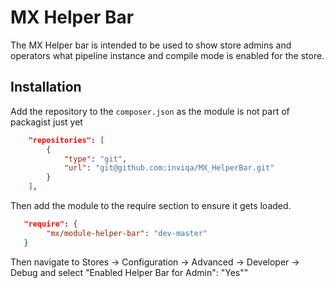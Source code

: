 # MX Helper Bar

The MX Helper bar is intended to be used to show store admins and operators what pipeline instance and compile mode is enabled for the store.

## Installation

Add the repository to the `composer.json` as the module is not part of packagist just yet

```json
    "repositories": [        
        {
            "type": "git",
            "url": "git@github.com:inviqa/MX_HelperBar.git"
        }
    ],    
```

Then add the module to the require section to ensure it gets loaded.

```json
   "require": {
        "mx/module-helper-bar": "dev-master"
   }
```

Then navigate to Stores -> Configuration -> Advanced -> Developer -> Debug
and select "Enabled Helper Bar for Admin": "Yes""
